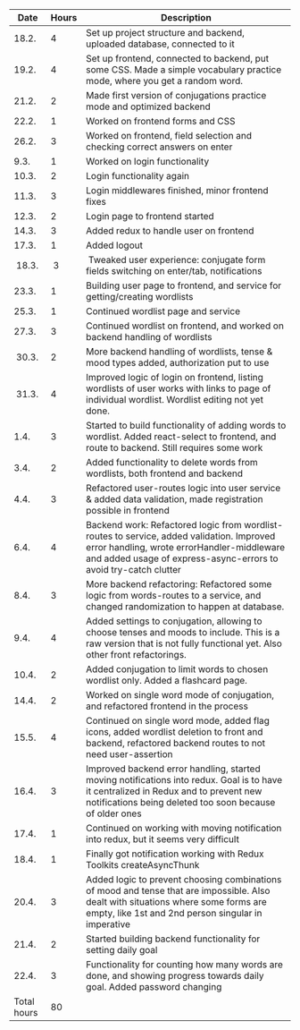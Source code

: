 | Date | Hours | Description |
| ---- | ----- | ----------- |
| 18.2. | 4   | Set up project structure and backend, uploaded database, connected to it |
| 19.2. | 4   | Set up frontend, connected to backend, put some CSS. Made a simple vocabulary practice mode, where you get a random word. |
| 21.2. | 2   | Made first version of conjugations practice mode and optimized backend |
| 22.2. | 1   | Worked on frontend forms and CSS |
| 26.2. | 3   | Worked on frontend, field selection and checking correct answers on enter | 
| 9.3.  | 1   | Worked on login functionality |
| 10.3. | 2   | Login functionality again |
| 11.3. | 3   | Login middlewares finished, minor frontend fixes |
| 12.3. | 2   | Login page to frontend started |
| 14.3. | 3   | Added redux to handle user on frontend |
| 17.3. | 1   | Added logout |
| 18.3. | 3   | Tweaked user experience: conjugate form fields switching on enter/tab, notifications |
| 23.3. | 1   | Building user page to frontend, and service for getting/creating wordlists |
| 25.3. | 1   | Continued wordlist page and service |
| 27.3. | 3   | Continued wordlist on frontend, and worked on backend handling of wordlists |
| 30.3. | 2   | More backend handling of wordlists, tense & mood types added, authorization put to use |
| 31.3. | 4   | Improved logic of login on frontend, listing wordlists of user works with links to page of individual wordlist. Wordlist editing not yet done. |
| 1.4.  | 3   | Started to build functionality of adding words to wordlist. Added react-select to frontend, and route to backend. Still requires some work |
| 3.4.  | 2   | Added functionality to delete words from wordlists, both frontend and backend |
| 4.4.  | 3   | Refactored user-routes logic into user service & added data validation, made registration possible in frontend |
| 6.4.  | 4   | Backend work: Refactored logic from wordlist-routes to service, added validation. Improved error handling, wrote errorHandler-middleware and added usage of express-async-errors to avoid try-catch clutter |
| 8.4.  | 3   | More backend refactoring: Refactored some logic from words-routes to a service, and changed randomization to happen at database. |
| 9.4.  | 4   | Added settings to conjugation, allowing to choose tenses and moods to include. This is a raw version that is not fully functional yet. Also other front refactorings. |
| 10.4. | 2   | Added conjugation to limit words to chosen wordlist only. Added a flashcard page. |
| 14.4. | 2   | Worked on single word mode of conjugation, and refactored frontend in the process | 
| 15.5. | 4   | Continued on single word mode, added flag icons, added wordlist deletion to front and backend, refactored backend routes to not need user-assertion |
| 16.4. | 3   | Improved backend error handling, started moving notifications into redux. Goal is to have it centralized in Redux and to prevent new notifications being deleted too soon because of older ones |
| 17.4. | 1   | Continued on working with moving notification into redux, but it seems very difficult |
| 18.4. | 1   | Finally got notification working with Redux Toolkits createAsyncThunk |
| 20.4. | 3   | Added logic to prevent choosing combinations of mood and tense that are impossible. Also dealt with situations where some forms are empty, like 1st and 2nd person singular in imperative |
| 21.4. | 2   | Started building backend functionality for setting daily goal |
| 22.4. | 3   | Functionality for counting how many words are done, and showing progress towards daily goal. Added password changing |
| Total hours | 80     | 